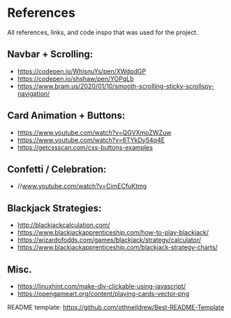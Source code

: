 # References
All references, links, and code inspo that was used for the project.

## Navbar + Scrolling:
* []() https://codepen.io/WhisnuYs/pen/XWdpdGP
* []() https://codepen.io/shshaw/pen/YOPqLb
* []() https://www.bram.us/2020/01/10/smooth-scrolling-sticky-scrollspy-navigation/

## Card Animation + Buttons:
* []() https://www.youtube.com/watch?v=QGVXmoZWZuw
* []() https://www.youtube.com/watch?v=6TYkDy54q4E
* []() https://getcssscan.com/css-buttons-examples

## Confetti / Celebration: 
* []() //www.youtube.com/watch?v=CimECfuKtmg

## Blackjack Strategies:
* []() http://blackjackcalculation.com/
* []() https://www.blackjackapprenticeship.com/how-to-play-blackjack/
* []() https://wizardofodds.com/games/blackjack/strategy/calculator/
* []() https://www.blackjackapprenticeship.com/blackjack-strategy-charts/

## Misc.
* []() https://linuxhint.com/make-div-clickable-using-javascript/
* []() https://opengameart.org/content/playing-cards-vector-png

README template: https://github.com/othneildrew/Best-README-Template
